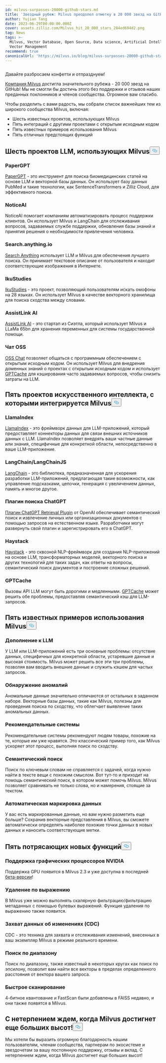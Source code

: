 ```yaml
---
id: milvus-surpasses-20000-github-stars.md
title: 'Звездный рубеж: Milvus преодолел отметку в 20 000 звезд на GitHub'
author: Yujian Tang
date: 2023-06-29T00:00:00.000Z
cover: assets.zilliz.com/Milvus_hit_20_000_stars_284ed694d2.png
tag: News
tags: >-
  Milvus, Vector Database, Open Source, Data science, Artificial Intelligence,
  Vector Management
recommend: true
canonicalUrl: 'https://milvus.io/blog/milvus-surpasses-20000-github-stars.md'
---
```

<p>
  <span class="img-wrapper">
    <img translate="no" src="https://assets.zilliz.com/Milvus_hit_20_000_stars_284ed694d2.png" alt="" class="doc-image" id="" />
    <span></span>
  </span>
</p>
<p>Давайте разбросаем конфетти и отпразднуем!</p>
<p><a href="https://github.com/milvus-io/milvus">Компания Milvus</a> достигла значительного рубежа - 20 000 звезд на GitHub! Мы не смогли бы достичь этого без поддержки и отзывов наших преданных поклонников и членов сообщества. Огромное вам спасибо.</p>
<p>Чтобы разделить с вами радость, мы собрали список важнейших тем из широкого сообщества Milvus, включая:</p>
<ul>
<li>Шесть известных проектов, использующих Milvus</li>
<li>Пять интеграций с другими проектами с открытым исходным кодом</li>
<li>Пять известных примеров использования Milvus</li>
<li>Пять отличных предстоящих функций</li>
</ul>
<h2 id="Six-LLM-projects-that-utilize-Milvus" class="common-anchor-header">Шесть проектов LLM, использующих Milvus<button data-href="#Six-LLM-projects-that-utilize-Milvus" class="anchor-icon" translate="no">
      <svg translate="no"
        aria-hidden="true"
        focusable="false"
        height="20"
        version="1.1"
        viewBox="0 0 16 16"
        width="16"
      >
        <path
          fill="#0092E4"
          fill-rule="evenodd"
          d="M4 9h1v1H4c-1.5 0-3-1.69-3-3.5S2.55 3 4 3h4c1.45 0 3 1.69 3 3.5 0 1.41-.91 2.72-2 3.25V8.59c.58-.45 1-1.27 1-2.09C10 5.22 8.98 4 8 4H4c-.98 0-2 1.22-2 2.5S3 9 4 9zm9-3h-1v1h1c1 0 2 1.22 2 2.5S13.98 12 13 12H9c-.98 0-2-1.22-2-2.5 0-.83.42-1.64 1-2.09V6.25c-1.09.53-2 1.84-2 3.25C6 11.31 7.55 13 9 13h4c1.45 0 3-1.69 3-3.5S14.5 6 13 6z"
        ></path>
      </svg>
    </button></h2><h3 id="PaperGPT" class="common-anchor-header">PaperGPT</h3><p><a href="http://papergpt.bio">PaperGPT</a> - это инструмент для поиска биомедицинских статей на основе LLM и векторной базы данных. Он использует базу данных PubMed и такие технологии, как SentenceTransformers и Zilliz Cloud, для эффективного поиска.</p>
<h3 id="NoticeAI" class="common-anchor-header">NoticeAI</h3><p>NoticeAI помогает компаниям автоматизировать процесс поддержки клиентов. Он использует Milvus и LangChain для отслеживания вопросов, задаваемых службе поддержки, обновления базы знаний и принятия решения о необходимости привлечения человека.</p>
<h3 id="Searchanythingio" class="common-anchor-header">Search.anything.io</h3><p><a href="http://search.anything.io">Search Anything</a> использует LLM и Milvus для обеспечения лучшего поиска. Он принимает текстовое описание от пользователя и находит соответствующие изображения в Интернете.</p>
<h3 id="IkuStudies" class="common-anchor-header">IkuStudies</h3><p><a href="https://ikustudies.xyz/">IkuStudies</a> - это проект, позволяющий пользователям искать омофоны на 28 языках. Он использует Milvus в качестве векторного хранилища для поиска сходства между словами.</p>
<h3 id="AssistLink-AI" class="common-anchor-header">AssistLink AI</h3><p><a href="https://www.linkedin.com/company/assistlink/about/">AssistLink AI</a> - это стартап из Сиэтла, который использует Milvus и LLaMa 65bn для хранения переменных для системы государственной помощи.</p>
<h3 id="OSS-Chat" class="common-anchor-header">Чат OSS</h3><p><a href="http://osschat.io">OSS Chat</a> позволяет общаться с программным обеспечением с открытым исходным кодом. Он использует Milvus для внедрения доменных знаний о проектах с открытым исходным кодом и использует <a href="https://zilliz.com/blog/Caching-LLM-Queries-for-performance-improvements">GPTCache</a> для кэширования часто задаваемых вопросов, чтобы снизить затраты на LLM.</p>
<h2 id="Five-AI-projects-Milvus-integrates-with" class="common-anchor-header">Пять проектов искусственного интеллекта, с которыми интегрируется Milvus<button data-href="#Five-AI-projects-Milvus-integrates-with" class="anchor-icon" translate="no">
      <svg translate="no"
        aria-hidden="true"
        focusable="false"
        height="20"
        version="1.1"
        viewBox="0 0 16 16"
        width="16"
      >
        <path
          fill="#0092E4"
          fill-rule="evenodd"
          d="M4 9h1v1H4c-1.5 0-3-1.69-3-3.5S2.55 3 4 3h4c1.45 0 3 1.69 3 3.5 0 1.41-.91 2.72-2 3.25V8.59c.58-.45 1-1.27 1-2.09C10 5.22 8.98 4 8 4H4c-.98 0-2 1.22-2 2.5S3 9 4 9zm9-3h-1v1h1c1 0 2 1.22 2 2.5S13.98 12 13 12H9c-.98 0-2-1.22-2-2.5 0-.83.42-1.64 1-2.09V6.25c-1.09.53-2 1.84-2 3.25C6 11.31 7.55 13 9 13h4c1.45 0 3-1.69 3-3.5S14.5 6 13 6z"
        ></path>
      </svg>
    </button></h2><h3 id="LlamaIndex" class="common-anchor-header">LlamaIndex</h3><p><a href="https://github.com/jerryjliu/llama_index">LlamaIndex</a> - это фреймворк данных для LLM-приложений, который предоставляет коннекторы данных для связи внешних источников данных с LLM. LlamaIndex позволяет внедрять ваши частные данные или знания, специфичные для конкретной области, непосредственно в ваше LLM-приложение.</p>
<h3 id="LangChainLangChainJS" class="common-anchor-header">LangChain/LangChainJS</h3><p><a href="https://github.com/hwchase17/langchain">LangChain</a> - это библиотека, предназначенная для ускорения разработки LLM-приложений, предлагающая такие возможности, как управление подсказками, цепочки, генерация с увеличением данных, память и многое другое.</p>
<h3 id="ChatGPT-Retrieval-Plugin" class="common-anchor-header">Плагин поиска ChatGPT</h3><p><a href="https://github.com/openai/chatgpt-retrieval-plugin">Плагин ChatGPT Retrieval Plugin</a> от OpenAI обеспечивает семантический поиск и извлечение личных или организационных документов с помощью запросов на естественном языке. Разработчики могут развернуть свой плагин и зарегистрировать его в ChatGPT.</p>
<h3 id="Haystack" class="common-anchor-header">Haystack</h3><p><a href="https://github.com/deepset-ai/haystack">Haystack</a> - это сквозной NLP-фреймворк для создания NLP-приложений на основе LLM, трансформаторных моделей, векторного поиска и других технологий для таких задач, как ответы на вопросы, семантический поиск документов и построение сложных решений.</p>
<h3 id="GPTCache" class="common-anchor-header">GPTCache</h3><p>Вызовы API LLM могут быть дорогими и медленными. <a href="https://github.com/zilliztech/gptcache">GPTCache</a> может решить обе проблемы, предоставляя семантический кэш для LLM-запросов.</p>
<h2 id="Five-well-known-use-cases-of-Milvus" class="common-anchor-header">Пять известных примеров использования Milvus<button data-href="#Five-well-known-use-cases-of-Milvus" class="anchor-icon" translate="no">
      <svg translate="no"
        aria-hidden="true"
        focusable="false"
        height="20"
        version="1.1"
        viewBox="0 0 16 16"
        width="16"
      >
        <path
          fill="#0092E4"
          fill-rule="evenodd"
          d="M4 9h1v1H4c-1.5 0-3-1.69-3-3.5S2.55 3 4 3h4c1.45 0 3 1.69 3 3.5 0 1.41-.91 2.72-2 3.25V8.59c.58-.45 1-1.27 1-2.09C10 5.22 8.98 4 8 4H4c-.98 0-2 1.22-2 2.5S3 9 4 9zm9-3h-1v1h1c1 0 2 1.22 2 2.5S13.98 12 13 12H9c-.98 0-2-1.22-2-2.5 0-.83.42-1.64 1-2.09V6.25c-1.09.53-2 1.84-2 3.25C6 11.31 7.55 13 9 13h4c1.45 0 3-1.69 3-3.5S14.5 6 13 6z"
        ></path>
      </svg>
    </button></h2><h3 id="LLM-augmentation" class="common-anchor-header">Дополнение к LLM</h3><p>У LLM или LLM-приложений есть три основные проблемы: отсутствие данных, специфичных для конкретной области, устаревшие данные и высокая стоимость. Milvus может решить все эти три проблемы, позволяя вам вводить внешние данные и служить кэшем для частых запросов.</p>
<h3 id="Anomaly-detection" class="common-anchor-header">Обнаружение аномалий</h3><p>Аномальные данные значительно отличаются от остальных в заданном наборе. Векторные базы данных, такие как Milvus, полезны для проведения поиска по сходству, что облегчает выявление таких аномальных данных.</p>
<h3 id="Recommender-systems" class="common-anchor-header">Рекомендательные системы</h3><p>Рекомендательные системы рекомендуют людям товары, похожие на те, которые им уже нравятся. Это классический пример того, как Milvus ускоряет этот процесс, выполняя поиск по сходству.</p>
<h3 id="Semantic-search" class="common-anchor-header">Семантический поиск</h3><p>Поиск по ключевым словам не справляется с задачей, когда нужно найти в тексте вещи с похожим смыслом. Вот тут-то и приходит на помощь семантический поиск, в котором может помочь Milvus. Milvus позволяет сравнивать не только слова, но и намерения, стоящие за текстом.</p>
<h3 id="Automatic-data-labeling" class="common-anchor-header">Автоматическая маркировка данных</h3><p>У вас есть маркированные данные, но вам нужно разметить еще больше? Сохранив векторные представления в Milvus, вы сможете автоматически определять наиболее похожие точки данных в новых данных и наносить соответствующие метки.</p>
<h2 id="Five-awesome-upcoming-features" class="common-anchor-header">Пять потрясающих новых функций<button data-href="#Five-awesome-upcoming-features" class="anchor-icon" translate="no">
      <svg translate="no"
        aria-hidden="true"
        focusable="false"
        height="20"
        version="1.1"
        viewBox="0 0 16 16"
        width="16"
      >
        <path
          fill="#0092E4"
          fill-rule="evenodd"
          d="M4 9h1v1H4c-1.5 0-3-1.69-3-3.5S2.55 3 4 3h4c1.45 0 3 1.69 3 3.5 0 1.41-.91 2.72-2 3.25V8.59c.58-.45 1-1.27 1-2.09C10 5.22 8.98 4 8 4H4c-.98 0-2 1.22-2 2.5S3 9 4 9zm9-3h-1v1h1c1 0 2 1.22 2 2.5S13.98 12 13 12H9c-.98 0-2-1.22-2-2.5 0-.83.42-1.64 1-2.09V6.25c-1.09.53-2 1.84-2 3.25C6 11.31 7.55 13 9 13h4c1.45 0 3-1.69 3-3.5S14.5 6 13 6z"
        ></path>
      </svg>
    </button></h2><h3 id="NVIDIA-GPU-support" class="common-anchor-header">Поддержка графических процессоров NVIDIA</h3><p>Поддержка GPU появится в Milvus 2.3 и уже доступна в последней <a href="https://github.com/milvus-io/milvus/releases/tag/v2.3.0-beta">бета-версии</a>!</p>
<h3 id="Delete-by-Expression" class="common-anchor-header">Удаление по выражению</h3><p>В Milvus уже можно выполнять скалярную фильтрацию/фильтрацию метаданных с помощью булевых выражений. Функция удаления по выражению также появится.</p>
<h3 id="Change-Data-Capture-CDC" class="common-anchor-header">Захват данных об изменениях (CDC)</h3><p>CDC - это техника для захвата и отслеживания изменений, внесенных в ваш экземпляр Milvus в режиме реального времени.</p>
<h3 id="Range-Search" class="common-anchor-header">Поиск по диапазону</h3><p>Поиск по диапазону, также известный в некоторых кругах как поиск по эпсилону, позволит вам найти все векторы в пределах определенного расстояния от вектора вашего запроса.</p>
<h3 id="Fast-Scan" class="common-anchor-header">Быстрое сканирование</h3><p>4-битное квантование и FastScan были добавлены в FAISS недавно, и они также появятся в Milvus.</p>
<h2 id="Looking-forward-to-Milvus-reaching-even-greater-heights" class="common-anchor-header">С нетерпением ждем, когда Milvus достигнет еще больших высот!<button data-href="#Looking-forward-to-Milvus-reaching-even-greater-heights" class="anchor-icon" translate="no">
      <svg translate="no"
        aria-hidden="true"
        focusable="false"
        height="20"
        version="1.1"
        viewBox="0 0 16 16"
        width="16"
      >
        <path
          fill="#0092E4"
          fill-rule="evenodd"
          d="M4 9h1v1H4c-1.5 0-3-1.69-3-3.5S2.55 3 4 3h4c1.45 0 3 1.69 3 3.5 0 1.41-.91 2.72-2 3.25V8.59c.58-.45 1-1.27 1-2.09C10 5.22 8.98 4 8 4H4c-.98 0-2 1.22-2 2.5S3 9 4 9zm9-3h-1v1h1c1 0 2 1.22 2 2.5S13.98 12 13 12H9c-.98 0-2-1.22-2-2.5 0-.83.42-1.64 1-2.09V6.25c-1.09.53-2 1.84-2 3.25C6 11.31 7.55 13 9 13h4c1.45 0 3-1.69 3-3.5S14.5 6 13 6z"
        ></path>
      </svg>
    </button></h2><p>Мы хотели бы выразить огромную благодарность нашим пользователям, членам сообщества, партнерам по экосистеме и звездочетам за вашу постоянную поддержку, отзывы и вклад. С нетерпением ждем, когда Milvus достигнет еще больших высот!</p>

